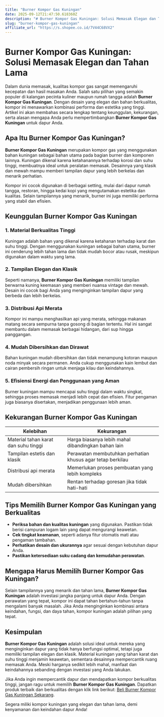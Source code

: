 ```yaml
---
title: "Burner Kompor Gas Kuningan"
date: 2025-09-12T21:47:50.618360Z
description: "# Burner Kompor Gas Kuningan: Solusi Memasak Elegan dan Tahan Lama..."
slug: "burner-kompor-gas-kuningan"
affiliate_url: "https://s.shopee.co.id/7V44C68VX2"
---
```

# Burner Kompor Gas Kuningan: Solusi Memasak Elegan dan Tahan Lama

Dalam dunia memasak, kualitas kompor gas sangat memengaruhi kecepatan dan hasil masakan Anda. Salah satu pilihan yang semakin populer di kalangan pecinta kuliner maupun rumah tangga adalah **Burner Kompor Gas Kuningan**. Dengan desain yang elegan dan bahan berkualitas, kompor ini menawarkan kombinasi performa dan estetika yang tinggi. Artikel ini akan membahas secara lengkap tentang keunggulan, kekurangan, serta alasan mengapa Anda perlu mempertimbangkan **Burner Kompor Gas Kuningan** untuk dapur Anda.

## Apa Itu Burner Kompor Gas Kuningan?

**Burner Kompor Gas Kuningan** merupakan kompor gas yang menggunakan bahan kuningan sebagai bahan utama pada bagian burner dan komponen lainnya. Kuningan dikenal karena ketahanannya terhadap korosi dan suhu tinggi, membuatnya ideal untuk peralatan memasak. Desainnya yang klasik dan mewah mampu memberi tampilan dapur yang lebih berkelas dan menarik perhatian.

Kompor ini cocok digunakan di berbagai setting, mulai dari dapur rumah tangga, restoran, hingga kedai kopi yang mengutamakan estetika dan kualitas. Selain tampilannya yang menarik, burner ini juga memiliki performa yang stabil dan efisien.

## Keunggulan Burner Kompor Gas Kuningan

### 1. Material Berkualitas Tinggi

Kuningan adalah bahan yang dikenal karena ketahanan terhadap karat dan suhu tinggi. Dengan menggunakan kuningan sebagai bahan utama, burner ini cenderung lebih tahan lama dan tidak mudah bocor atau rusak, meskipun digunakan dalam waktu yang lama.

### 2. Tampilan Elegan dan Klasik

Seperti namanya, **Burner Kompor Gas Kuningan** memiliki tampilan berwarna kuning keemasan yang memberi nuansa vintage dan mewah. Desain ini cocok bagi Anda yang menginginkan tampilan dapur yang berbeda dan lebih berkelas.

### 3. Distribusi Api Merata

Kompor ini mampu menghasilkan api yang merata, sehingga makanan matang secara sempurna tanpa gosong di bagian tertentu. Hal ini sangat membantu dalam memasak berbagai hidangan, dari sup hingga panggangan.

### 4. Mudah Dibersihkan dan Dirawat

Bahan kuningan mudah dibersihkan dan tidak menampung kotoran maupun noda minyak secara permanen. Anda cukup menggunakan kain lembut dan cairan pembersih ringan untuk menjaga kilau dan keindahannya.

### 5. Efisiensi Energi dan Penggunaan yang Aman

Burner kuningan mampu mencapai suhu tinggi dalam waktu singkat, sehingga proses memasak menjadi lebih cepat dan efisien. Fitur pengaman juga biasanya disertakan, menjadikan penggunaan lebih aman.

## Kekurangan Burner Kompor Gas Kuningan

| Kelebihan | Kekurangan |
| --- | --- |
| Material tahan karat dan suhu tinggi | Harga biasanya lebih mahal dibandingkan bahan lain |
| Tampilan estetis dan klasik | Perawatan membutuhkan perhatian khusus agar tetap berkilau |
| Distribusi api merata | Memerlukan proses pembuatan yang lebih kompleks |
| Mudah dibersihkan | Rentan terhadap goresan jika tidak hati-hati |

## Tips Memilih Burner Kompor Gas Kuningan yang Berkualitas

- **Periksa bahan dan kualitas kuningan** yang digunakan. Pastikan tidak berisi campuran logam lain yang dapat mengurangi keawetan.
- **Cek tingkat keamanan**, seperti adanya fitur otomatis mati atau pengaman tambahan.
- **Perhatikan desain dan ukurannya** agar sesuai dengan kebutuhan dapur Anda.
- **Pastikan ketersediaan suku cadang dan kemudahan perawatan**.

## Mengapa Harus Memilih Burner Kompor Gas Kuningan?

Selain tampilannya yang menarik dan tahan lama, **Burner Kompor Gas Kuningan** adalah investasi jangka panjang untuk dapur Anda. Dengan perawatan yang tepat, kompor ini dapat tahan bertahun-tahun tanpa mengalami banyak masalah. Jika Anda menginginkan kombinasi antara keindahan, fungsi, dan daya tahan, kompor kuningan adalah pilihan yang tepat.

## Kesimpulan

**Burner Kompor Gas Kuningan** adalah solusi ideal untuk mereka yang menginginkan dapur yang tidak hanya berfungsi optimal, tetapi juga memiliki tampilan elegan dan klasik. Material kuningan yang tahan karat dan suhu tinggi menjamin keawetan, sementara desainnya mempercantik ruang memasak Anda. Meski harganya sedikit lebih mahal, manfaat dan keindahannya sebanding dengan investasi yang Anda lakukan.

Jika Anda ingin mempercantik dapur dan mendapatkan kompor berkualitas tinggi, jangan ragu untuk memilih **Burner Kompor Gas Kuningan**. Dapatkan produk terbaik dan berkualitas dengan klik link berikut: [Beli Burner Kompor Gas Kuningan Sekarang](https://s.shopee.co.id/7V44C68VX2). 

Segera miliki kompor kuningan yang elegan dan tahan lama, demi kenyamanan dan keindahan dapur Anda!